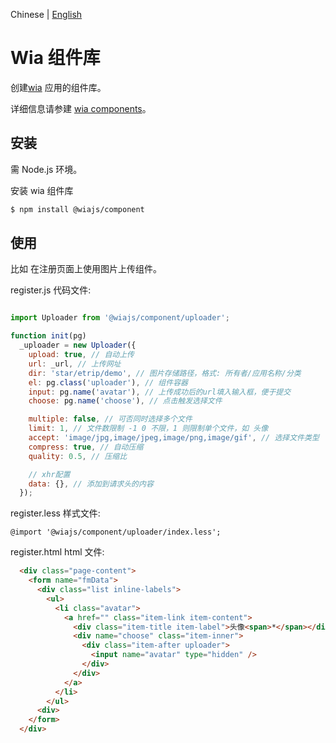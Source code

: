 Chinese | [English](./README.md)

# Wia 组件库

创建[wia](https://www.wia.pub) 应用的组件库。

详细信息请参建 [wia components](https://www.wia.pub/doc/component.html)。

## 安装

需 Node.js 环境。

安装 wia 组件库

```bash
$ npm install @wiajs/component
```

## 使用

比如 在注册页面上使用图片上传组件。

register.js 代码文件:

```js

import Uploader from '@wiajs/component/uploader';

function init(pg)
  _uploader = new Uploader({
    upload: true, // 自动上传
    url: _url, // 上传网址
    dir: 'star/etrip/demo', // 图片存储路径，格式: 所有者/应用名称/分类
    el: pg.class('uploader'), // 组件容器
    input: pg.name('avatar'), // 上传成功后的url填入输入框，便于提交
    choose: pg.name('choose'), // 点击触发选择文件

    multiple: false, // 可否同时选择多个文件
    limit: 1, // 文件数限制 -1 0 不限，1 则限制单个文件，如 头像
    accept: 'image/jpg,image/jpeg,image/png,image/gif', // 选择文件类型
    compress: true, // 自动压缩
    quality: 0.5, // 压缩比

    // xhr配置
    data: {}, // 添加到请求头的内容
  });

```

register.less 样式文件:

```less
@import '@wiajs/component/uploader/index.less';
```

register.html html 文件:

```html
  <div class="page-content">
    <form name="fmData">
      <div class="list inline-labels">
        <ul>
          <li class="avatar">
            <a href="" class="item-link item-content">
              <div class="item-title item-label">头像<span>*</span></div>
              <div name="choose" class="item-inner">
                <div class="item-after uploader">
                  <input name="avatar" type="hidden" />
                </div>
              </div>
            </a>
          </li>
        </ul>
      <div>
    </form>
  </div>
```
